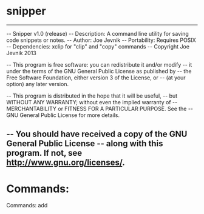snipper
=======
-----------------------------------------------------------------------------
-- Snipper v1.0 (release)
-- Description: A command line utility for saving code snippets or notes.
-- Author: Joe Jevnik
-- Portability: Requires POSIX
-- Dependencies: xclip for "clip" and "copy" commands
-- Copyright Joe Jevnik 2013

-- This program is free software: you can redistribute it and/or modify
-- it under the terms of the GNU General Public License as published by
-- the Free Software Foundation, either version 3 of the License, or
-- (at your option) any later version.

-- This program is distributed in the hope that it will be useful,
-- but WITHOUT ANY WARRANTY; without even the implied warranty of
-- MERCHANTABILITY or FITNESS FOR A PARTICULAR PURPOSE.  See the
-- GNU General Public License for more details.

-- You should have received a copy of the GNU General Public License
-- along with this program.  If not, see <http://www.gnu.org/licenses/>.
-----------------------------------------------------------------------------

Commands:
=========
Commands:
 add <title> <lang> <cont> - adds a Snip with the given 
                             parameters
 print <title> - Returns the Snip with the given title.
 search <fragment> - Returns the title of Snips that
                     have fragment anywhere in their
                     contents.
 lang <lang> - Returns a list of all Snips that are of
               the given language.
 list - Returns the title of every Snip in your library.
 remove <title> - Removes the give Snip from the library.
 clear - Clears your whole library.
 copy <title> - copies the contents of the snip to the clipoard.
 clip <title> <lang> - Creates a snip with the given title and 
                       lang and pulls the contents from the clipboard.
 eval <title> - Evaluates the Snip if it is a valid function
 version - Returns the given version information.
 help - Prints this message.
